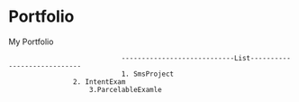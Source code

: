 # Portfolio
My Portfolio

                                ----------------------------List----------------------------
                                1. SmsProject
				    2. IntentExam
				        3.ParcelableExamle
